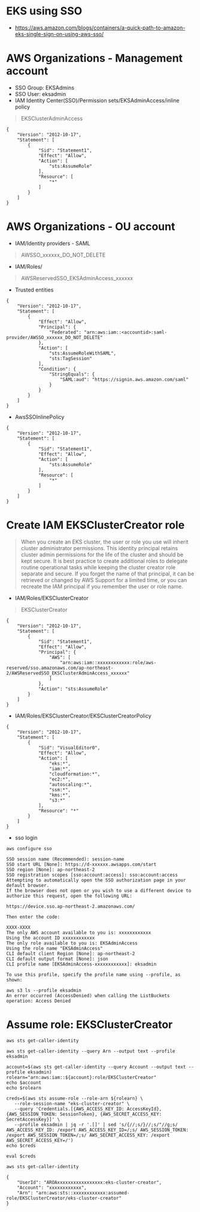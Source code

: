 # EKS using SSO
* https://aws.amazon.com/blogs/containers/a-quick-path-to-amazon-eks-single-sign-on-using-aws-sso/

# AWS Organizations - Management account
* SSO Group: EKSAdmins
* SSO User: eksadmin
* IAM Identity Center(SSO)/Permission sets/EKSAdminAccess/inline policy
>EKSClusterAdminAccess
```
{
    "Version": "2012-10-17",
    "Statement": [
        {
            "Sid": "Statement1",
            "Effect": "Allow",
            "Action": [
                "sts:AssumeRole"
            ],
            "Resource": [
                "*"
            ]
        }
    ]
}
```
# AWS Organizations - OU account
* IAM/Identity providers - SAML
>AWSSO_xxxxxx_DO_NOT_DELETE
* IAM/Roles/
>AWSReservedSSO_EKSAdminAccess_xxxxxx
* Trusted entities
```
{
    "Version": "2012-10-17",
    "Statement": [
        {
            "Effect": "Allow",
            "Principal": {
                "Federated": "arn:aws:iam::<accountid>:saml-provider/AWSSO_xxxxxx_DO_NOT_DELETE"
            },
            "Action": [
                "sts:AssumeRoleWithSAML",
                "sts:TagSession"
            ],
            "Condition": {
                "StringEquals": {
                    "SAML:aud": "https://signin.aws.amazon.com/saml"
                }
            }
        }
    ]
}
```
* AwsSSOInlinePolicy
```
{
    "Version": "2012-10-17",
    "Statement": [
        {
            "Sid": "Statement1",
            "Effect": "Allow",
            "Action": [
                "sts:AssumeRole"
            ],
            "Resource": [
                "*"
            ]
        }
    ]
}
```

# Create IAM EKSClusterCreator role
>When you create an EKS cluster, the user or role you use will inherit cluster administrator permissions. This identity principal retains cluster admin permissions for the life of the cluster and should be kept secure. It is best practice to create additional roles to delegate routine operational tasks while keeping the cluster creator role separate and secure. If you forget the name of that principal, it can be retrieved or changed by AWS Support for a limited time, or you can recreate the IAM principal if you remember the user or role name.
* IAM/Roles/EKSClusterCreator
>EKSClusterCreator
```
{
    "Version": "2012-10-17",
    "Statement": [
        {
            "Sid": "Statement1",
            "Effect": "Allow",
            "Principal": {
                "AWS": [
                    "arn:aws:iam::xxxxxxxxxxxx:role/aws-reserved/sso.amazonaws.com/ap-northeast-2/AWSReservedSSO_EKSClusterAdminAccess_xxxxxx"
                ]
            },
            "Action": "sts:AssumeRole"
        }
    ]
}
```
* IAM/Roles/EKSClusterCreator/EKSClusterCreatorPolicy
```
{
    "Version": "2012-10-17",
    "Statement": [
        {
            "Sid": "VisualEditor0",
            "Effect": "Allow",
            "Action": [
                "eks:*",
                "iam:*",
                "cloudformation:*",
                "ec2:*",
                "autoscaling:*",
                "ssm:*",
                "kms:*",
                "s3:*"
            ],
            "Resource": "*"
        }
    ]
}
```
* sso login
```
aws configure sso
```
```
SSO session name (Recommended): session-name
SSO start URL [None]: https://d-xxxxxx.awsapps.com/start
SSO region [None]: ap-northeast-2
SSO registration scopes [sso:account:access]: sso:account:access
Attempting to automatically open the SSO authorization page in your default browser.
If the browser does not open or you wish to use a different device to authorize this request, open the following URL:

https://device.sso.ap-northeast-2.amazonaws.com/

Then enter the code:

XXXX-XXXX
The only AWS account available to you is: xxxxxxxxxxxx
Using the account ID xxxxxxxxxxxx
The only role available to you is: EKSAdminAccess
Using the role name "EKSAdminAccess"
CLI default client Region [None]: ap-northeast-2
CLI default output format [None]: json
CLI profile name [EKSAdminAccess-xxxxxxxxxxxx]: eksadmin

To use this profile, specify the profile name using --profile, as shown:

aws s3 ls --profile eksadmin
An error occurred (AccessDenied) when calling the ListBuckets operation: Access Denied
```
# Assume role: EKSClusterCreator
```
aws sts get-caller-identity
```
```
aws sts get-caller-identity --query Arn --output text --profile eksadmin
```
```
account=$(aws sts get-caller-identity --query Account --output text --profile eksadmin)
rolearn="arn:aws:iam::${account}:role/EKSClusterCreator"
echo $account
echo $rolearn
```
```
creds=$(aws sts assume-role --role-arn ${rolearn} \
   --role-session-name "eks-cluster-creator" \
   --query 'Credentials.[{AWS_ACCESS_KEY_ID: AccessKeyId}, {AWS_SESSION_TOKEN: SessionToken}, {AWS_SECRET_ACCESS_KEY: SecretAccessKey}]' \
   --profile eksadmin | jq -r '.[]' | sed 's/{//;s/}//;s/"//g;s/ AWS_ACCESS_KEY_ID: /export AWS_ACCESS_KEY_ID=/;s/ AWS_SESSION_TOKEN: /export AWS_SESSION_TOKEN=/;s/ AWS_SECRET_ACCESS_KEY: /export AWS_SECRET_ACCESS_KEY=/')
echo $creds
```
```
eval $creds
```
```
aws sts get-caller-identity
```
```
{
    "UserId": "AROAxxxxxxxxxxxxxxxxx:eks-cluster-creator",
    "Account": "xxxxxxxxxxxx",
    "Arn": "arn:aws:sts::xxxxxxxxxxxx:assumed-role/EKSClusterCreator/eks-cluster-creator"
}

```
